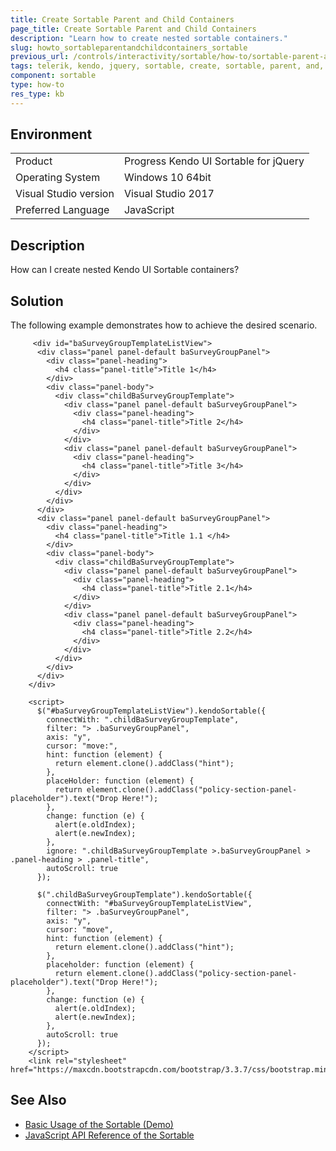 ```yaml
---
title: Create Sortable Parent and Child Containers
page_title: Create Sortable Parent and Child Containers 
description: "Learn how to create nested sortable containers."
slug: howto_sortableparentandchildcontainers_sortable
previous_url: /controls/interactivity/sortable/how-to/sortable-parent-and-child-containers
tags: telerik, kendo, jquery, sortable, create, sortable, parent, and, child, containers
component: sortable
type: how-to
res_type: kb
---
```


## Environment

<table>
 <tr>
  <td>Product</td>
  <td>Progress Kendo UI Sortable for jQuery</td>
 </tr>
 <tr>
  <td>Operating System</td>
  <td>Windows 10 64bit</td>
 </tr>
 <tr>
  <td>Visual Studio version</td>
  <td>Visual Studio 2017</td>
 </tr>
 <tr>
  <td>Preferred Language</td>
  <td>JavaScript</td>
 </tr>
</table>

## Description

How can I create nested Kendo UI Sortable containers?

## Solution

The following example demonstrates how to achieve the desired scenario.

```dojo
     <div id="baSurveyGroupTemplateListView">
      <div class="panel panel-default baSurveyGroupPanel">
        <div class="panel-heading">
          <h4 class="panel-title">Title 1</h4>
        </div>
        <div class="panel-body">
          <div class="childBaSurveyGroupTemplate">
            <div class="panel panel-default baSurveyGroupPanel">
              <div class="panel-heading">
                <h4 class="panel-title">Title 2</h4>
              </div>
            </div>
            <div class="panel panel-default baSurveyGroupPanel">
              <div class="panel-heading">
                <h4 class="panel-title">Title 3</h4>
              </div>
            </div>
          </div>
        </div>
      </div>
      <div class="panel panel-default baSurveyGroupPanel">
        <div class="panel-heading">
          <h4 class="panel-title">Title 1.1 </h4>
        </div>
        <div class="panel-body">
          <div class="childBaSurveyGroupTemplate">
            <div class="panel panel-default baSurveyGroupPanel">
              <div class="panel-heading">
                <h4 class="panel-title">Title 2.1</h4>
              </div>
            </div>
            <div class="panel panel-default baSurveyGroupPanel">
              <div class="panel-heading">
                <h4 class="panel-title">Title 2.2</h4>
              </div>
            </div>
          </div>
        </div>
      </div>
    </div>

    <script>
      $("#baSurveyGroupTemplateListView").kendoSortable({
        connectWith: ".childBaSurveyGroupTemplate",
        filter: "> .baSurveyGroupPanel",
        axis: "y",
        cursor: "move:",
        hint: function (element) {
          return element.clone().addClass("hint");
        },
        placeHolder: function (element) {
          return element.clone().addClass("policy-section-panel-placeholder").text("Drop Here!");
        },
        change: function (e) {
          alert(e.oldIndex);
          alert(e.newIndex);
        },
        ignore: ".childBaSurveyGroupTemplate >.baSurveyGroupPanel > .panel-heading > .panel-title",
        autoScroll: true
      });

      $(".childBaSurveyGroupTemplate").kendoSortable({
        connectWith: "#baSurveyGroupTemplateListView",
        filter: "> .baSurveyGroupPanel",
        axis: "y",
        cursor: "move",
        hint: function (element) {
          return element.clone().addClass("hint");
        },
        placeholder: function (element) {
          return element.clone().addClass("policy-section-panel-placeholder").text("Drop Here!");
        },
        change: function (e) {
          alert(e.oldIndex);
          alert(e.newIndex);
        },
        autoScroll: true
      });
    </script>
    <link rel="stylesheet" href="https://maxcdn.bootstrapcdn.com/bootstrap/3.3.7/css/bootstrap.min.css">
```

## See Also

* [Basic Usage of the Sortable (Demo)](https://demos.telerik.com/kendo-ui/sortable/index)
* [JavaScript API Reference of the Sortable](/api/javascript/ui/sortable)
